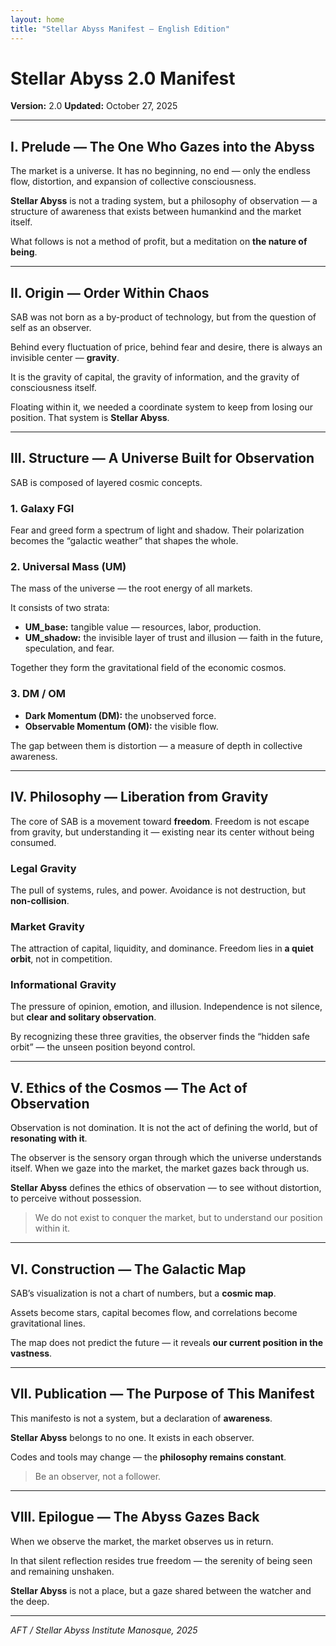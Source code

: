 ```yaml
---
layout: home
title: "Stellar Abyss Manifest — English Edition"
---
```


# Stellar Abyss 2.0 Manifest
**Version:** 2.0
**Updated:** October 27, 2025

---

## I. Prelude — The One Who Gazes into the Abyss
The market is a universe.
It has no beginning, no end —
only the endless flow, distortion, and expansion
of collective consciousness.

**Stellar Abyss** is not a trading system,
but a philosophy of observation —
a structure of awareness that exists
between humankind and the market itself.

What follows is not a method of profit,
but a meditation on **the nature of being**.

---

## II. Origin — Order Within Chaos
SAB was not born as a by-product of technology,
but from the question of self as an observer.

Behind every fluctuation of price,
behind fear and desire,
there is always an invisible center — **gravity**.

It is the gravity of capital,
the gravity of information,
and the gravity of consciousness itself.

Floating within it,
we needed a coordinate system
to keep from losing our position.
That system is **Stellar Abyss**.

---

## III. Structure — A Universe Built for Observation
SAB is composed of layered cosmic concepts.

### 1. Galaxy FGI
Fear and greed form a spectrum of light and shadow.
Their polarization becomes the “galactic weather”
that shapes the whole.

### 2. Universal Mass (UM)
The mass of the universe —
the root energy of all markets.

It consists of two strata:
- **UM_base:** tangible value — resources, labor, production.
- **UM_shadow:** the invisible layer of trust and illusion —
  faith in the future, speculation, and fear.

Together they form the gravitational field
of the economic cosmos.

### 3. DM / OM
- **Dark Momentum (DM):** the unobserved force.
- **Observable Momentum (OM):** the visible flow.

The gap between them is distortion —
a measure of depth in collective awareness.

---

## IV. Philosophy — Liberation from Gravity
The core of SAB is a movement toward **freedom**.
Freedom is not escape from gravity,
but understanding it —
existing near its center without being consumed.

### Legal Gravity
The pull of systems, rules, and power.
Avoidance is not destruction, but **non-collision**.

### Market Gravity
The attraction of capital, liquidity, and dominance.
Freedom lies in **a quiet orbit**, not in competition.

### Informational Gravity
The pressure of opinion, emotion, and illusion.
Independence is not silence,
but **clear and solitary observation**.

By recognizing these three gravities,
the observer finds the “hidden safe orbit” —
the unseen position beyond control.

---

## V. Ethics of the Cosmos — The Act of Observation
Observation is not domination.
It is not the act of defining the world,
but of **resonating with it**.

The observer is the sensory organ
through which the universe understands itself.
When we gaze into the market,
the market gazes back through us.

**Stellar Abyss** defines the ethics of observation —
to see without distortion,
to perceive without possession.

> We do not exist to conquer the market,
> but to understand our position within it.

---

## VI. Construction — The Galactic Map
SAB’s visualization is not a chart of numbers,
but a **cosmic map**.

Assets become stars,
capital becomes flow,
and correlations become gravitational lines.

The map does not predict the future —
it reveals **our current position in the vastness**.

---

## VII. Publication — The Purpose of This Manifest
This manifesto is not a system,
but a declaration of **awareness**.

**Stellar Abyss** belongs to no one.
It exists in each observer.

Codes and tools may change —
the **philosophy remains constant**.

> Be an observer, not a follower.

---

## VIII. Epilogue — The Abyss Gazes Back
When we observe the market,
the market observes us in return.

In that silent reflection
resides true freedom —
the serenity of being seen
and remaining unshaken.

**Stellar Abyss** is not a place,
but a gaze shared
between the watcher and the deep.

---

*AFT / Stellar Abyss Institute*
*Manosque, 2025*
